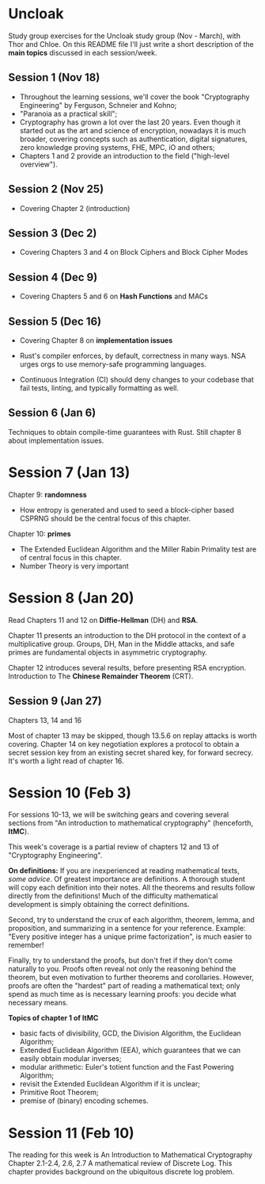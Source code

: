 # Uncloak

Study group exercises for the Uncloak study group (Nov - March), with Thor and Chloe. On this 
README file I'll just write a short description of the **main topics** discussed in each session/week.


## Session 1 (Nov 18)

- Throughout the learning sessions, we'll cover the book "Cryptography Engineering" by Ferguson, Schneier and
Kohno;
- "Paranoia as a practical skill";
- Cryptography has grown a lot over the last 20 years. Even though it started out as the 
art and science of encryption, nowadays it is much broader, covering  concepts such as authentication, digital signatures, 
zero knowledge proving systems, FHE, MPC, iO and others;
- Chapters 1 and 2 provide an introduction to the field ("high-level overview").


## Session 2 (Nov 25)

- Covering Chapter 2 (introduction)


## Session 3 (Dec 2)

- Covering Chapters 3 and 4 on Block Ciphers and Block Cipher Modes


## Session 4 (Dec 9)

- Covering Chapters 5 and 6 on **Hash Functions** and MACs


## Session 5 (Dec 16)

- Covering Chapter 8 on **implementation issues**

- Rust's compiler enforces, by default, correctness in many ways. NSA urges orgs to use memory-safe programming languages.

- Continuous Integration (CI) should deny changes to your codebase that fail tests, linting, and typically formatting as well.


## Session 6 (Jan 6)

Techniques to obtain compile-time guarantees with Rust. Still chapter 8 about implementation issues.


# Session 7 (Jan 13)

Chapter 9: **randomness**
- How entropy is generated and used to seed a block-cipher based CSPRNG should be the central focus of this chapter.

Chapter 10: **primes**
- The Extended Euclidean Algorithm and the Miller Rabin Primality test are of central focus in this chapter.
- Number Theory is very important


# Session 8 (Jan 20)

Read Chapters 11 and 12 on **Diffie-Hellman** (DH) and **RSA**.

Chapter 11 presents an introduction to the DH protocol in the context of a multiplicative group.
Groups, DH, Man in the Middle attacks, and safe primes are fundamental objects in asymmetric cryptography.

Chapter 12 introduces several results, before presenting RSA encryption. Introduction to The **Chinese Remainder Theorem** (CRT).


## Session 9 (Jan 27)

Chapters 13, 14 and 16

Most of chapter 13 may be skipped, though 13.5.6 on replay attacks is worth covering.
Chapter 14 on key negotiation explores a protocol to obtain a secret session key from an existing secret shared key, for forward secrecy. It's worth a light read of chapter 16.

# Session 10 (Feb 3)

For sessions 10-13, we will be switching gears and covering several sections from "An introduction to mathematical cryptography" 
(henceforth, **ItMC**).

This week's coverage is a partial review of chapters 12 and 13 of "Cryptography Engineering".

**On definitions:**
If you are inexperienced at reading mathematical texts, *some advice*. Of greatest importance are definitions. 
A thorough student will copy each definition into their notes. All the theorems and results follow directly from the 
definitions! Much of the difficulty mathematical development is simply obtaining the correct definitions.

Second, try to understand the crux of each algorithm, theorem, lemma, and proposition, and summarizing in a sentence for your reference.
Example: "Every positive integer has a unique prime factorization", is much easier to remember!

Finally, try to understand the proofs, but don't fret if they don't come naturally to you. Proofs often reveal not 
only the reasoning behind the theorem, but even motivation to further theorems and corollaries. However, proofs are 
often the "hardest" part of reading a mathematical text; only spend as much time as is necessary learning 
proofs: you decide what necessary means.

**Topics of chapter 1 of ItMC**
- basic facts of divisibility, GCD, the Division Algorithm, the Euclidean Algorithm;
- Extended Euclidean Algorithm (EEA), which guarantees that we can easily obtain modular inverses;
- modular arithmetic: Euler's totient function and the Fast Powering Algorithm;
- revisit the Extended Euclidean Algorithm if it is unclear;
- Primitive Root Theorem;
- premise of (binary) encoding schemes.


# Session 11 (Feb 10)

The reading for this week is An Introduction to Mathematical Cryptography Chapter 2.1-2.4, 2.6, 2.7 
A mathematical review of Discrete Log. 
This chapter provides background on the ubiquitous discrete log problem.